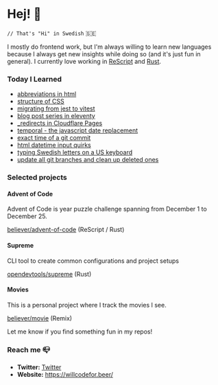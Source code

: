 # Hej! :wave:

`// That's "Hi" in Swedish` 🇸🇪

I mostly do frontend work, but I'm always willing to learn new languages because I always get new insights while doing so (and it's just fun in general). I currently love working in [ReScript](https://rescript-lang.org/) and [Rust](https://www.rust-lang.org/).

### Today I Learned

<!--START_SECTION:feed-->
* [abbreviations in html](https:&#x2F;&#x2F;willcodefor.beer&#x2F;&#x2F;posts&#x2F;abbreviations-in-html)
* [structure of CSS](https:&#x2F;&#x2F;willcodefor.beer&#x2F;&#x2F;posts&#x2F;structure-of-css)
* [migrating from jest to vitest](https:&#x2F;&#x2F;willcodefor.beer&#x2F;&#x2F;posts&#x2F;migrating-from-jest-to-vitest)
* [blog post series in eleventy](https:&#x2F;&#x2F;willcodefor.beer&#x2F;&#x2F;posts&#x2F;blog-post-series-in-eleventy)
* [_redirects in Cloudflare Pages](https:&#x2F;&#x2F;willcodefor.beer&#x2F;&#x2F;posts&#x2F;_redirects-in-cloudflare-pages)
* [temporal - the javascript date replacement](https:&#x2F;&#x2F;willcodefor.beer&#x2F;&#x2F;posts&#x2F;temporal-the-javascript-date-replacement)
* [exact time of a git commit](https:&#x2F;&#x2F;willcodefor.beer&#x2F;&#x2F;posts&#x2F;exact-time-of-a-git-commit)
* [html datetime input quirks](https:&#x2F;&#x2F;willcodefor.beer&#x2F;&#x2F;posts&#x2F;html-datetime-input-quirks)
* [typing Swedish letters on a US keyboard](https:&#x2F;&#x2F;willcodefor.beer&#x2F;&#x2F;posts&#x2F;typing-swedish-letters-on-a-us-keyboard)
* [update all git branches and clean up deleted ones](https:&#x2F;&#x2F;willcodefor.beer&#x2F;&#x2F;posts&#x2F;update-all-git-branches-and-clean-up-deleted-ones)
<!--END_SECTION:feed-->

### Selected projects

#### Advent of Code

Advent of Code is year puzzle challenge spanning from December 1 to December 25.

[believer/advent-of-code](https://github.com/believer/advent-of-code) (ReScript / Rust)

#### Supreme

CLI tool to create common configurations and project setups

[opendevtools/supreme](https://github.com/opendevtools/supreme) (Rust)

#### Movies

This is a personal project where I track the movies I see.

[believer/movie](https://github.com/believer/movie) (Remix)

Let me know if you find something fun in my repos!

### Reach me 📪 

- **Twitter:** [Twitter](https://twitter.com/rnattochdag)
- **Website:** https://willcodefor.beer/
